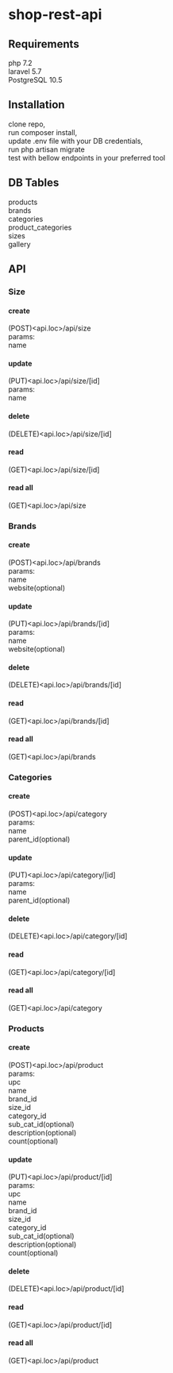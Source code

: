 # shop-rest-api

## Requirements
php 7.2<br >
laravel 5.7<br >
PostgreSQL 10.5<br >

## Installation

clone repo,<br >
run composer install,<br >
update .env file with your DB credentials,<br >
run php artisan migrate<br >
test with bellow endpoints in your preferred tool

## DB Tables
products <br >
brands<br >
categories<br >
product_categories<br >
sizes<br >
gallery<br >

## API
### Size
#### create
(POST)<api.loc>/api/size<br >
params: <br >
    name
#### update
(PUT)<api.loc>/api/size/[id]<br >
params: <br >
    name
#### delete
(DELETE)<api.loc>/api/size/[id]
#### read
(GET)<api.loc>/api/size/[id]
#### read all
(GET)<api.loc>/api/size

### Brands
#### create
(POST)<api.loc>/api/brands<br >
params: <br >
    name<br >
    website(optional)
#### update
(PUT)<api.loc>/api/brands/[id]<br >
params: <br >
    name<br >
    website(optional)
#### delete
(DELETE)<api.loc>/api/brands/[id]
#### read
(GET)<api.loc>/api/brands/[id]
#### read all
(GET)<api.loc>/api/brands

### Categories
#### create
(POST)<api.loc>/api/category<br >
params: <br >
    name<br >
    parent_id(optional)
#### update
(PUT)<api.loc>/api/category/[id]<br >
params: <br >
    name<br >
    parent_id(optional)
#### delete
(DELETE)<api.loc>/api/category/[id]
#### read
(GET)<api.loc>/api/category/[id]
#### read all
(GET)<api.loc>/api/category


### Products
#### create
(POST)<api.loc>/api/product<br >
params: <br >
    upc<br >
    name<br >
    brand_id<br >
    size_id<br >
    category_id<br >
    sub_cat_id(optional)<br >
    description(optional)<br >
    count(optional)<br >
#### update
(PUT)<api.loc>/api/product/[id]<br >
params: <br >
    upc<br >
    name<br >
    brand_id<br >
    size_id<br >
    category_id<br >
    sub_cat_id(optional)<br >
    description(optional)<br >
    count(optional)<br >
#### delete
(DELETE)<api.loc>/api/product/[id]
#### read
(GET)<api.loc>/api/product/[id]
#### read all
(GET)<api.loc>/api/product